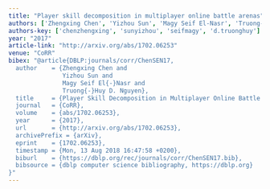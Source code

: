 ```yaml
---
title: "Player skill decomposition in multiplayer online battle arenas"
authors: ['Zhengxing Chen', 'Yizhou Sun', 'Magy Seif El-Nasr', 'Truong-Huy D. Nguyen']
authors-key: ['chenzhengxing', 'sunyizhou', 'seifmagy', 'd.truonghuy']
year: "2017"
article-link: "http://arxiv.org/abs/1702.06253"
venue: "CoRR"
bibex: "@article{DBLP:journals/corr/ChenSEN17,
  author    = {Zhengxing Chen and
               Yizhou Sun and
               Magy Seif El{-}Nasr and
               Truong{-}Huy D. Nguyen},
  title     = {Player Skill Decomposition in Multiplayer Online Battle Arenas},
  journal   = {CoRR},
  volume    = {abs/1702.06253},
  year      = {2017},
  url       = {http://arxiv.org/abs/1702.06253},
  archivePrefix = {arXiv},
  eprint    = {1702.06253},
  timestamp = {Mon, 13 Aug 2018 16:47:58 +0200},
  biburl    = {https://dblp.org/rec/journals/corr/ChenSEN17.bib},
  bibsource = {dblp computer science bibliography, https://dblp.org}
}"
---
```

